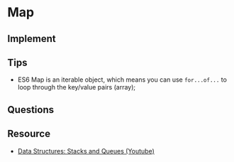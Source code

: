 # Map


## Implement

## Tips
- ES6 Map is an iterable object, which means you can use `for...of...` to loop through the key/value pairs (array);

## Questions

## Resource
- [Data Structures: Stacks and Queues (Youtube)](https://www.youtube.com/watch?v=wjI1WNcIntg)

